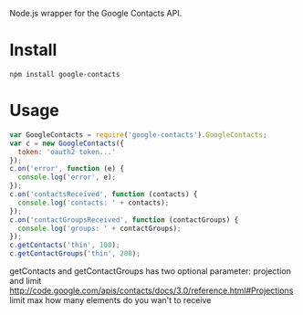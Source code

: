 Node.js wrapper for the Google Contacts API.

# Install

    npm install google-contacts

# Usage

```javascript
var GoogleContacts = require('google-contacts').GoogleContacts;
var c = new GoogleContacts({
  token: 'oauth2 token...'
});
c.on('error', function (e) {
  console.log('error', e);
});
c.on('contactsReceived', function (contacts) {
  console.log('contacts: ' + contacts);
});
c.on('contactGroupsReceived', function (contactGroups) {
  console.log('groups: ' + contactGroups);
});
c.getContacts('thin', 100);
c.getContactGroups('thin', 200);
```

getContacts and getContactGroups has two optional parameter:
  projection and limit
http://code.google.com/apis/contacts/docs/3.0/reference.html#Projections
limit max how many elements do you wan't to receive


